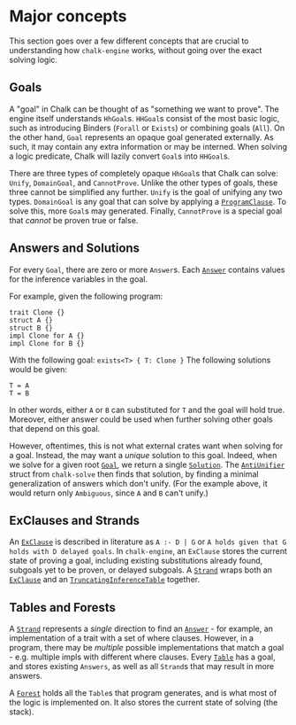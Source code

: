 # Major concepts

This section goes over a few different concepts that are crucial to
understanding how `chalk-engine` works, without going over the exact solving
logic.

## Goals

A "goal" in Chalk can be thought of as "something we want to prove". The engine
itself understands `HhGoal`s. `HHGoal`s consist of the most basic logic,
such as introducing Binders (`Forall` or `Exists`) or combining goals (`All`).
On the other hand, `Goal` represents an opaque goal generated
externally. As such, it may contain any extra information or may be interned.
When solving a logic predicate, Chalk will lazily convert `Goal`s
into `HHGoal`s.

There are three types of completely opaque `HhGoal`s that Chalk can solve:
`Unify`, `DomainGoal`, and `CannotProve`. Unlike the other types of goals,
these three cannot be simplified any further. `Unify` is the goal of unifying
any two types. `DomainGoal` is any goal that can solve by applying a
[`ProgramClause`]. To solve this, more `Goal`s may generated. Finally,
`CannotProve` is a special goal that *cannot* be proven true or false.

## Answers and Solutions

For every `Goal`, there are zero or more `Answer`s. Each [`Answer`] contains
values for the inference variables in the goal.

For example, given the following program:
```notrust
trait Clone {}
struct A {}
struct B {}
impl Clone for A {}
impl Clone for B {}
```
With the following goal: `exists<T> { T: Clone }`
The following solutions would be given:
```notrust
T = A
T = B
```
In other words, either `A` or `B` can substituted for `T` and the goal will
hold true. Moreover, either answer could be used when further solving other
goals that depend on this goal.

However, oftentimes, this is not what external crates want when solving for a
goal. Instead, the may want a *unique* solution to this goal. Indeed, when we
solve for a given root [`Goal`], we return a single [`Solution`]. The
[`AntiUnifier`](https://rust-lang.github.io/chalk/chalk_engine/slg/aggregate/struct.AntiUnifier.html)
struct from `chalk-solve` then finds that solution, by finding a minimal
generalization of answers which don't
unify. (For the example above, it would return only `Ambiguous`, since `A` and
`B` can't unify.)

## ExClauses and Strands

An [`ExClause`] is described in literature as `A :- D | G` or
`A holds given that G holds with D delayed goals`. In `chalk-engine`, an
`ExClause` stores the current state of proving a goal, including existing
substitutions already found, subgoals yet to be proven, or delayed subgoals. A
[`Strand`] wraps both an [`ExClause`] and an [`TruncatingInferenceTable`] together. 

## Tables and Forests

A [`Strand`] represents a *single* direction to find an [`Answer`] - for example, an
implementation of a trait with a set of where clauses. However, in a program,
there may be *multiple* possible implementations that match a goal - e.g.
multiple impls with different where clauses. Every [`Table`] has a goal, and
stores existing `Answers`, as well as all `Strand`s that may result in more
answers.

A [`Forest`] holds all the `Table`s that program generates, and is what most of
the logic is implemented on. It also stores the current state of solving (the
stack).



[`Context`]: https://rust-lang.github.io/chalk/chalk_engine/context/trait.Context.html
[`ContextOps`]: https://rust-lang.github.io/chalk/chalk_engine/context/trait.ContextOps.html
[`TruncatingInferenceTable`]: https://rust-lang.github.io/chalk/chalk_engine/slg/struct.TruncatingInferenceTable.html
[`Solution`]: https://rust-lang.github.io/chalk/chalk_solve/solve/enum.Solution.html
[`ExClause`]: https://rust-lang.github.io/chalk/chalk_engine/struct.ExClause.html
[`Strand`]: https://rust-lang.github.io/chalk/chalk_engine/strand/struct.Strand.html
[`Table`]: https://rust-lang.github.io/chalk/chalk_engine/table/struct.Table.html
[`Forest`]: https://rust-lang.github.io/chalk/chalk_engine/forest/struct.Forest.html
[`Goal`]: https://rust-lang.github.io/chalk/chalk_ir/struct.Goal.html
[`UnificationOps`]: https://rust-lang.github.io/chalk/chalk_engine/context/trait.UnificationOps.html
[`TruncateOps`]: https://rust-lang.github.io/chalk/chalk_engine/context/trait.TruncateOps.html
[`ResolventOps`]: https://rust-lang.github.io/chalk/chalk_engine/context/trait.ResolventOps.html
[`ProgramClause`]: https://rust-lang.github.io/chalk/chalk_ir/struct.ProgramClause.html
[`Answer`]: https://rust-lang.github.io/chalk/chalk_engine/struct.Answer.html
